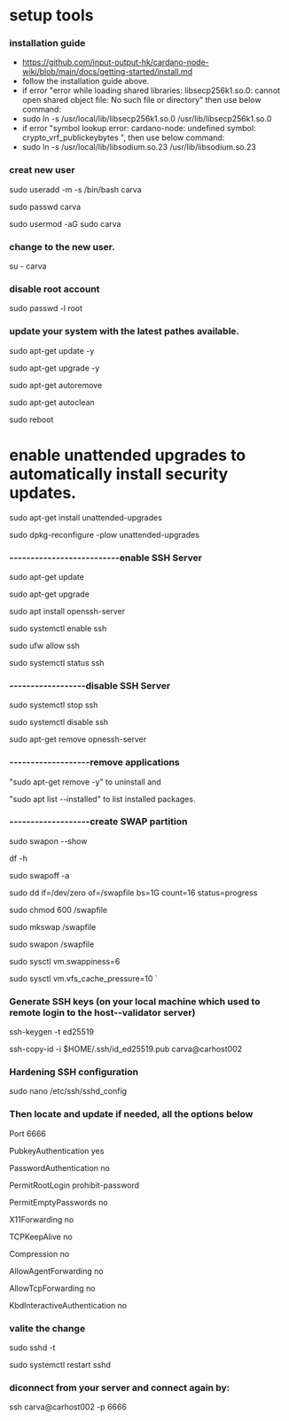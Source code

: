 # setup tools

### installation guide
  - https://github.com/input-output-hk/cardano-node-wiki/blob/main/docs/getting-started/install.md
  - follow the installation guide above.
  - if error "error while loading shared libraries: libsecp256k1.so.0: cannot open shared object file: No such file or directory" then use below command:
  - sudo ln -s /usr/local/lib/libsecp256k1.so.0 /usr/lib/libsecp256k1.so.0
  - if error "symbol lookup error: cardano-node: undefined symbol: crypto_vrf_publickeybytes ", then use below command:
  - sudo ln -s /usr/local/lib/libsodium.so.23 /usr/lib/libsodium.so.23


### creat new user

sudo useradd -m -s /bin/bash carva

sudo passwd carva

sudo usermod -aG sudo carva

### change to the new user. 

su - carva

### disable root account

sudo passwd -l root

### update your system with the latest pathes available.
sudo apt-get update -y

sudo apt-get upgrade -y

sudo apt-get autoremove

sudo apt-get autoclean

sudo reboot


# enable unattended upgrades to automatically install security updates.

sudo apt-get install unattended-upgrades

sudo dpkg-reconfigure -plow unattended-upgrades

### --------------------------enable SSH Server

sudo apt-get update

sudo apt-get upgrade

sudo apt install openssh-server

sudo systemctl enable ssh

sudo ufw allow ssh

sudo systemctl status ssh



### ------------------disable SSH Server

sudo systemctl stop ssh

sudo systemctl disable ssh

sudo apt-get remove opnessh-server

### -------------------remove applications

"sudo apt-get remove -y" to uninstall and

"sudo apt list --installed" to list installed packages.

### -------------------create SWAP partition

sudo swapon --show

df -h

sudo swapoff -a

sudo dd if=/dev/zero of=/swapfile bs=1G count=16 status=progress

sudo chmod 600 /swapfile

sudo mkswap /swapfile

sudo swapon /swapfile

sudo sysctl vm.swappiness=6

sudo sysctl vm.vfs_cache_pressure=10
`

### Generate SSH keys (on your local machine which used to remote login to the host--validator server)

ssh-keygen -t ed25519

ssh-copy-id -i $HOME/.ssh/id_ed25519.pub carva@carhost002


### Hardening SSH configuration
sudo nano /etc/ssh/sshd_config

### Then locate and update if needed, all the options below
Port 6666

PubkeyAuthentication yes

PasswordAuthentication no

PermitRootLogin prohibit-password

PermitEmptyPasswords no

X11Forwarding no

TCPKeepAlive no

Compression no

AllowAgentForwarding no

AllowTcpForwarding no

KbdInteractiveAuthentication no

### valite the change
sudo sshd -t

sudo systemctl restart sshd

### diconnect from your server and connect again by:
ssh carva@carhost002 -p 6666


